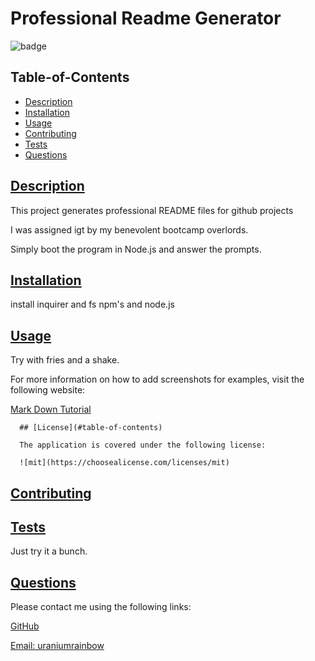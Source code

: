 # Professional Readme Generator

  ![badge](https://img.shields.io/badge/license-mit-blue)

  ## Table-of-Contents

  * [Description](#description)
  * [Installation](#installation)
  * [Usage](#usage)
  * [Contributing](#contributing)
  * [Tests](#tests)
  * [Questions](#questions)
  
  ## [Description](#table-of-contents)

  This project generates professional README files for github projects

  I was assigned igt by my benevolent bootcamp overlords.

  Simply boot the program in Node.js and answer the prompts.

  ## [Installation](#table-of-contents)

  install inquirer and fs npm's and node.js

  ## [Usage](#table-of-contents)

  Try with fries and a shake.
  
  For more information on how to add screenshots for examples, visit the following website:
  
  [Mark Down Tutorial](https://agea.github.io/tutorial.md/)
  
  
      ## [License](#table-of-contents)
    
      The application is covered under the following license:
    
      ![mit](https://choosealicense.com/licenses/mit)
        

  ## [Contributing](#table-of-contents)

  ## [Tests](#table-of-contents)

  Just try it a bunch.

  ## [Questions](#table-of-contents)

  Please contact me using the following links:

  [GitHub](https://github.com/undefined)

  [Email: uraniumrainbow](mailto:uraniumrainbow)
